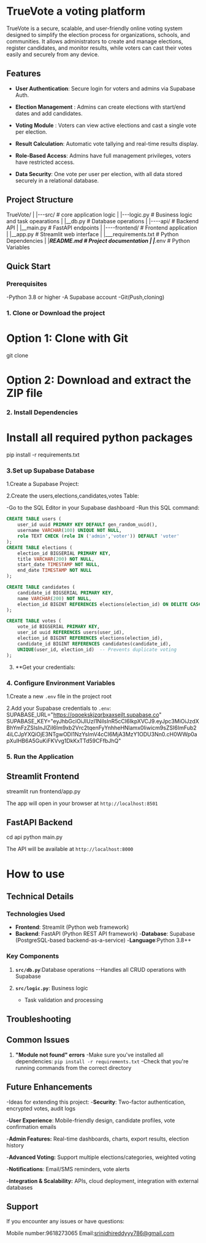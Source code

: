 # TrueVote a voting platform

TrueVote is a secure, scalable, and user-friendly online voting system designed to simplify the election process for organizations, schools, and communities. It allows administrators to create and manage elections, register candidates, and monitor results, while voters can cast their votes easily and securely from any device.


## Features

- **User Authentication**: Secure login for voters and admins via Supabase Auth.

- **Election Management** : Admins can create elections with start/end dates and add candidates.

- **Voting Module** : Voters can view active elections and cast a single vote per election.

- **Result Calculation**: Automatic vote tallying and real-time results display.

- **Role-Based Access**: Admins have full management privileges, voters have restricted access.

- **Data Security**: One vote per user per election, with all data stored securely in a relational database.

## Project Structure

TrueVote/
|
|---src/          # core application logic
|   |---logic.py  # Business logic and task opearations
|   |__db.py      # Database operations
|
|----api/         # Backend API
|   |__main.py    # FastAPI endpoints
|
|----frontend/    # Frontend application
|   |__app.py     # Streamlit web interface
|
|___requirements.txt # Python Dependencies
|
|___README.md        # Project documentation
|
|___.env             # Python Variables


## Quick Start

### Prerequisites

-Python 3.8 or higher
-A Supabase account
-Git(Push,cloning)

### 1. Clone or Download the project
# Option 1: Clone with Git
git clone <repository-url>

# Option 2: Download and extract the ZIP file

### 2. Install Dependencies

# Install all required python packages
pip install -r requirements.txt

### 3.Set up Supabase Database

1.Create a Supabase Project:

2.Create the users,elections,candidates,votes Table:

-Go to the SQL Editor in your Supabase dashboard
-Run this SQL command:

```sql
CREATE TABLE users (
    user_id uuid PRIMARY KEY DEFAULT gen_random_uuid(),
    username VARCHAR(100) UNIQUE NOT NULL,
    role TEXT CHECK (role IN ('admin','voter')) DEFAULT 'voter'
);
CREATE TABLE elections (
    election_id BIGSERIAL PRIMARY KEY,
    title VARCHAR(200) NOT NULL,
    start_date TIMESTAMP NOT NULL,
    end_date TIMESTAMP NOT NULL
);

CREATE TABLE candidates (
    candidate_id BIGSERIAL PRIMARY KEY,
    name VARCHAR(200) NOT NULL,
    election_id BIGINT REFERENCES elections(election_id) ON DELETE CASCADE
);

CREATE TABLE votes (
    vote_id BIGSERIAL PRIMARY KEY,
    user_id uuid REFERENCES users(user_id),
    election_id BIGINT REFERENCES elections(election_id),
    candidate_id BIGINT REFERENCES candidates(candidate_id),
    UNIQUE(user_id, election_id)  -- Prevents duplicate voting
);

```

3. **Get your credentials:

### 4. Configure Environment Variables

1.Create a new `.env` file in the project root 

2.Add your Supabase credentials to `.env`:
SUPABASE_URL="https://oqoekskjzqrbxaxsejlt.supabase.co"
SUPABASE_KEY="eyJhbGciOiJIUzI1NiIsInR5cCI6IkpXVCJ9.eyJpc3MiOiJzdXBhYmFzZSIsInJlZiI6Im9xb2Vrc2tqenFyYnhheHNlamx0Iiwicm9sZSI6ImFub24iLCJpYXQiOjE3NTgwODI1NzYsImV4cCI6MjA3MzY1ODU3Nn0.cH0WWp0apXulHB6A5GuKiFKVvg1DkKxTTd59CFfbJhQ"


### 5. Run the Application 

## Streamlit Frontend
streamlit run frontend/app.py

The app will open in your browser at `http://localhost:8501`

## FastAPI Backend

cd api
python main.py

The API will be available at `http://localhost:8000`

# How to use

## Technical Details

### Technologies Used 

- **Frontend**: Streamlit (Python web framework)
- **Backend**: FastAPI (Python REST API framework)
-**Database**: Supabase (PostgreSQL-based backend-as-a-service)
-**Language**:Python 3.8++

### Key Components

1. **`src/db.py`**:Database operations
  --Handles all CRUD operations with Supabase

2. **`src/logic.py`**: Business logic
    -   Task validation and processing 

##  Troubleshooting

## Common Issues

1. **"Module not found" errors**
    -Make sure you've installed all dependencies: `pip install -r requirements.txt`
    -Check that you're running commands from the correct directory 

## Future Enhancements

-Ideas for extending this project:
-**Security**: Two-factor authentication, encrypted votes, audit logs

-**User Experience**: Mobile-friendly design, candidate profiles, vote confirmation emails

-**Admin Features:** Real-time dashboards, charts, export results, election history

-**Advanced Voting:** Support multiple elections/categories, weighted voting

-**Notifications**: Email/SMS reminders, vote alerts

-**Integration & Scalability:** APIs, cloud deployment, integration with external databases

## Support 

If you encounter any issues or have questions:

Mobile number:9618273065
Email:srinidhireddyyy786@gmail.com

